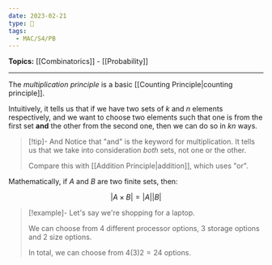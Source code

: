 ```yaml
---
date: 2023-02-21
type: 🧠
tags:
  - MAC/S4/PB
---
```


**Topics:** [[Combinatorics]] - [[Probability]]

---

The _multiplication principle_ is a basic [[Counting Principle|counting principle]].

Intuitively, it tells us that if we have two sets of $k$ and $n$ elements respectively, and we want to choose two elements such that one is from the first set **and** the other from the second one, then we can do so in $kn$ ways.

> [!tip]- And
> Notice that "and" is the keyword for multiplication. It tells us that we take into consideration _both_ sets, not one or the other.
>
> Compare this with [[Addition Principle|addition]], which uses "or".

Mathematically, if $A$ and $B$ are two finite sets, then:

$$
|A \times B| = |A||B|
$$

> [!example]-
> Let's say we're shopping for a laptop.
>
> We can choose from $4$ different processor options, $3$ storage options and $2$ size options.
>
> In total, we can choose from $4(3)2 = 24$ options.
